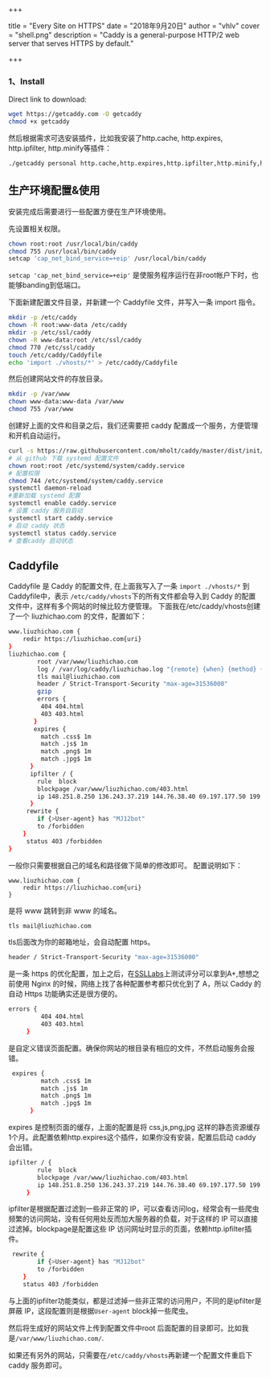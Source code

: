 +++

title = "Every Site on HTTPS"
date = "2018年9月20日"
author = "vhlv"
cover = "shell.png"
description = "Caddy is a general-purpose HTTP/2 web server that serves HTTPS by default."

+++

### 1、Install

Direct link to download: 

```bash
wget https://getcaddy.com -O getcaddy
chmod +x getcaddy
```

然后根据需求可选安装插件，比如我安装了http.cache, http.expires, http.ipfilter, http.minify等插件：

```bash
./getcaddy personal http.cache,http.expires,http.ipfilter,http.minify,http.nobots,http.ratelimit
```



## 生产环境配置&使用

安装完成后需要进行一些配置方便在生产环境使用。

先设置相关权限。

```sh
chown root:root /usr/local/bin/caddy
chmod 755 /usr/local/bin/caddy
setcap 'cap_net_bind_service=+eip' /usr/local/bin/caddy
```

`setcap 'cap_net_bind_service=+eip'` 是使服务程序运行在非root帐户下时，也能够banding到低端口。

下面新建配置文件目录，并新建一个 Caddyfile 文件，并写入一条 import 指令。

```sh
mkdir -p /etc/caddy
chown -R root:www-data /etc/caddy
mkdir -p /etc/ssl/caddy
chown -R www-data:root /etc/ssl/caddy
chmod 770 /etc/ssl/caddy
touch /etc/caddy/Caddyfile
echo 'import ./vhosts/*' > /etc/caddy/Caddyfile
```

然后创建网站文件的存放目录。

```bash
mkdir -p /var/www
chown www-data:www-data /var/www
chmod 755 /var/www
```

创建好上面的文件和目录之后，我们还需要把 caddy 配置成一个服务，方便管理和开机自动运行。

```bash
curl -s https://raw.githubusercontent.com/mholt/caddy/master/dist/init/linux-systemd/caddy.service -o /etc/systemd/system/caddy.service
# 从 github 下载 systemd 配置文件
chown root:root /etc/systemd/system/caddy.service   
# 配置权限
chmod 744 /etc/systemd/system/caddy.service
systemctl daemon-reload         
#重新加载 systemd 配置
systemctl enable caddy.service  
# 设置 caddy 服务自启动
systemctl start caddy.service   
# 启动 caddy 状态
systemctl status caddy.service
# 查看caddy 启动状态

```

## Caddyfile

Caddyfile 是 Caddy 的配置文件, 在上面我写入了一条 `import ./vhosts/*` 到Caddyfile中，表示 `/etc/caddy/vhosts`下的所有文件都会导入到 Caddy 的配置文件中，这样有多个网站的时候比较方便管理。 下面我在/etc/caddy/vhosts创建了一个 liuzhichao.com 的文件，配置如下：

```bash
www.liuzhichao.com {
    redir https://liuzhichao.com{uri}
}
liuzhichao.com {
        root /var/www/liuzhichao.com
        log / /var/log/caddy/liuzhichao.log "{remote} {when} {method} {uri} {proto} {status} {size} {>User-Agent} {latency}"
        tls mail@liuzhichao.com
        header / Strict-Transport-Security "max-age=31536000"
        gzip
        errors {
         404 404.html
         403 403.html
       }
       expires {
         match .css$ 1m
         match .js$ 1m
         match .png$ 1m
         match .jpg$ 1m
      }
      ipfilter / {
        rule  block
        blockpage /var/www/liuzhichao.com/403.html
        ip 148.251.8.250 136.243.37.219 144.76.38.40 69.197.177.50 199.58.86.211 5.9.97.200 144.76.91.79
      }
     rewrite {
        if {>User-agent} has "MJ12bot"
        to /forbidden
    }
     status 403 /forbidden
}
```

一般你只需要根据自己的域名和路径做下简单的修改即可。 配置说明如下：

```
www.liuzhichao.com {
    redir https://liuzhichao.com{uri}
}
```

是将 www 跳转到非 www 的域名。

```bash
tls mail@liuzhichao.com
```

tls后面改为你的邮箱地址，会自动配置 https。

```bash
header / Strict-Transport-Security "max-age=31536000"
```

是一条 https 的优化配置，加上之后，在[SSLLabs](https://www.ssllabs.com/ssltest/analyze.html?d=liuzhichao.com&hideResults=on)上测试评分可以拿到A+,想想之前使用 Nginx 的时候，网络上找了各种配置参考都只优化到了 A，所以 Caddy 的自动 Https 功能确实还是很方便的。

```bash
errors {
         404 404.html
         403 403.html
     }
```

是自定义错误页面配置。确保你网站的根目录有相应的文件，不然启动服务会报错。

```bash
 expires {
         match .css$ 1m
         match .js$ 1m
         match .png$ 1m
         match .jpg$ 1m
      }
```

expires 是控制页面的缓存，上面的配置是将 css,js,png,jpg 这样的静态资源缓存1个月。此配置依赖http.expires这个插件，如果你没有安装，配置后启动 caddy 会出错。

```bash
ipfilter / {
        rule  block
        blockpage /var/www/liuzhichao.com/403.html
        ip 148.251.8.250 136.243.37.219 144.76.38.40 69.197.177.50 199.58.86.211 5.9.97.200 144.76.91.79
     }
```

ipfilter是根据配置过滤到一些非正常的 IP，可以查看访问log，经常会有一些爬虫频繁的访问网站，没有任何用处反而加大服务器的负载，对于这样的 IP 可以直接过滤掉。blockpage是配置这些 IP 访问网址时显示的页面，依赖http.ipfilter插件。

```bash
 rewrite {
        if {>User-agent} has "MJ12bot"
        to /forbidden
    }
    status 403 /forbidden
```

与上面的ipfilter功能类似，都是过滤掉一些非正常的访问用户，不同的是ipfilter是屏蔽 IP，这段配置则是根据`User-agent` block掉一些爬虫。

然后将生成好的网站文件上传到配置文件中root 后面配置的目录即可。比如我是`/var/www/liuzhichao.com/`.

如果还有另外的网站，只需要在`/etc/caddy/vhosts`再新建一个配置文件重启下 caddy 服务即可。

